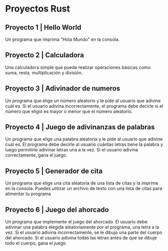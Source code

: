 # Proyectos Rust

## Proyecto 1 | Hello World

Un programa que imprima "Hola Mundo" en la consola.

## Proyecto 2 | Calculadora

Una calculadora simple que pueda realizar operaciones básicas como suma, resta, multiplicación y división.

## Proyecto 3 | Adivinador de numeros

Un programa que elige un número aleatorio y le pide al usuario que adivine cuál es. Si el usuario adivina incorrectamente, el programa debe decirle si el número que eligió es mayor o menor que el número aleatorio.

## Proyecto 4 | Juego de adivinanzas de palabras

Un programa que elige una palabra aleatoria y le pide al usuario que adivine cuál es. El programa debe decirle al usuario cuántas letras tiene la palabra y luego permitirle adivinar letras una a la vez. Si el usuario adivina correctamente, gana el juego.

## Proyecto 5 | Generador de cita

Un programa que elige una cita aleatoria de una lista de citas y la imprime en la consola. Puedes utilizar un archivo de texto con una lista de citas para alimentar tu programa

## Proyecto 6 | Juego del ahorcado

Un programa que implemente el juego del ahorcado. El usuario debe adivinar una palabra elegida aleatoriamente por el programa, una letra a la vez. Si el usuario adivina incorrectamente, se le dibuja una parte del cuerpo del ahorcado. Si el usuario adivina todas las letras antes de que se dibuje todo el cuerpo, gana el juego